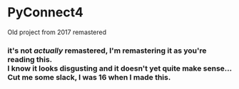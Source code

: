 # PyConnect4
Old project from 2017 remastered

### it's not _actually_ **remastered**, I'm remastering it as you're reading this. <br/> I know it looks disgusting and it doesn't yet quite make sense... Cut me some slack, I was 16 when I made this.

